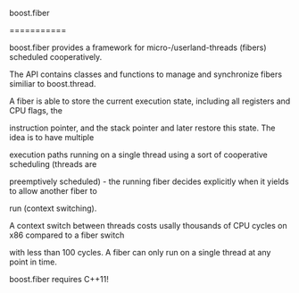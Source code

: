 boost.fiber
===========

boost.fiber provides a framework for micro-/userland-threads (fibers) scheduled cooperatively.
The API contains classes and functions to manage and synchronize fibers similiar to boost.thread.

A fiber is able to store the current execution state, including all registers and CPU flags, the
instruction pointer, and the stack pointer and later restore this state. The idea is to have multiple
execution paths running on a single thread using a sort of cooperative scheduling (threads are
preemptively scheduled) - the running fiber decides explicitly when it yields to allow another fiber to
run (context switching).

A context switch between threads costs usally thousands of CPU cycles on x86 compared to a fiber switch
with less than 100 cycles. A fiber can only run on a single thread at any point in time.

boost.fiber requires C++11!
